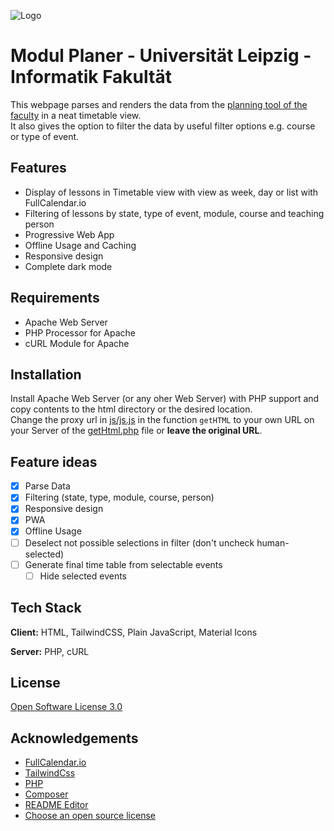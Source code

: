 ![Logo](https://casparkroll.de/planer/assets/img/logo.png)

# Modul Planer - Universität Leipzig - Informatik Fakultät
This webpage parses and renders the data from the [planning tool of the faculty](https://www.informatik.uni-leipzig.de/~stundenplan/modul.html) in a neat timetable view.  
It also gives the option to filter the data by useful filter options e.g. course or type of event.

## Features
- Display of lessons in Timetable view with view as week, day or list with FullCalendar.io
- Filtering of lessons by state, type of event, module, course and teaching person
- Progressive Web App
- Offline Usage and Caching
- Responsive design
- Complete dark mode

## Requirements
- Apache Web Server
- PHP Processor for Apache
- cURL Module for Apache

## Installation
Install Apache Web Server (or any oher Web Server) with PHP support and copy contents to the html directory or the desired location.  
Change the proxy url in [js/js.js](https://github.com/natureFrameworkManager/planer/blob/main/js/js.js) in the function `getHTML` to your own URL on your Server of the [getHtml.php](https://github.com/natureFrameworkManager/planer/blob/main/getHtml.php) file or **leave the original URL**.

## Feature ideas
- [x] Parse Data
- [x] Filtering (state, type, module, course, person)
- [x] Responsive design
- [x] PWA
- [x] Offline Usage
- [ ] Deselect not possible selections in filter (don't uncheck human-selected)
- [ ] Generate final time table from selectable events
  - [ ] Hide selected events 

## Tech Stack
**Client:** HTML, TailwindCSS, Plain JavaScript, Material Icons

**Server:** PHP, cURL

## License
[Open Software License 3.0](https://choosealicense.com/licenses/osl-3.0/)

## Acknowledgements
 - [FullCalendar.io](https://fullcalendar.io/)
 - [TailwindCss](https://tailwindcss.com/)
 - [PHP](https://php.net)
 - [Composer](https://github.com/composer/composer)
 - [README Editor](https://readme.so/de)
 - [Choose an open source license](https://choosealicense.com/)
